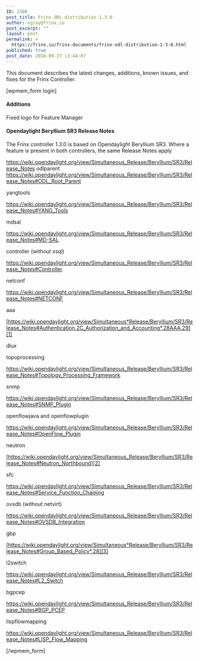 ```yaml
---
ID: 2306
post_title: Frinx ODL distribution 1.3.0
author: ngray@frinx.io
post_excerpt: ""
layout: post
permalink: >
  https://frinx.io/frinx-documents/frinx-odl-distribution-1-3-0.html
published: true
post_date: 2016-09-27 13:44:07
---
```

This document describes the latest changes, additions, known issues, and fixes for the Frinx Controller.

<!--more-->[wpmem_form login]

#### Additions

<div>
  <span class="line">Fixed logo for Feature Manager</span>
</div>

#### Opendaylight Beryllium SR3 Release Notes

The Frinx controller 1.3.0 is based on Opendaylight Beryllium SR3. Where a feature is present in both controllers, the same Release Notes apply

<https://wiki.opendaylight.org/view/Simultaneous_Release/Beryllium/SR3/Release_Notes> odlparent <https://wiki.opendaylight.org/view/Simultaneous_Release/Beryllium/SR3/Release_Notes#ODL_Root_Parent>

yangtools

<https://wiki.opendaylight.org/view/Simultaneous_Release/Beryllium/SR3/Release_Notes#YANG_Tools>

mdsal

<https://wiki.opendaylight.org/view/Simultaneous_Release/Beryllium/SR3/Release_Notes#MD-SAL>

controller (without xsql)

<https://wiki.opendaylight.org/view/Simultaneous_Release/Beryllium/SR3/Release_Notes#Controller>

netconf

<https://wiki.opendaylight.org/view/Simultaneous_Release/Beryllium/SR3/Release_Notes#NETCONF>

aaa

[https://wiki.opendaylight.org/view/Simultaneous*Release/Beryllium/SR3/Release_Notes#Authentication.2C_Authorization_and_Accounting*.28AAA.29][1]

dlux

topoprocessing

<https://wiki.opendaylight.org/view/Simultaneous_Release/Beryllium/SR3/Release_Notes#Topology_Processing_Framework>

snmp

<https://wiki.opendaylight.org/view/Simultaneous_Release/Beryllium/SR3/Release_Notes#SNMP_Plugin>

openflowjava and openflowplugin

<https://wiki.opendaylight.org/view/Simultaneous_Release/Beryllium/SR3/Release_Notes#OpenFlow_Plugin>

neutron

[https://wiki.opendaylight.org/view/Simultaneous_Release/Beryllium/SR3/Release_Notes#Neutron_Northbound][2]

sfc

<https://wiki.opendaylight.org/view/Simultaneous_Release/Beryllium/SR3/Release_Notes#Service_Function_Chaining>

ovsdb (without netvirt)

<https://wiki.opendaylight.org/view/Simultaneous_Release/Beryllium/SR3/Release_Notes#OVSDB_Integration>

gbp

[https://wiki.opendaylight.org/view/Simultaneous*Release/Beryllium/SR3/Release_Notes#Group_Based_Policy*.28][3]

l2switch

<https://wiki.opendaylight.org/view/Simultaneous_Release/Beryllium/SR3/Release_Notes#L2_Switch>

bgpcep

<https://wiki.opendaylight.org/view/Simultaneous_Release/Beryllium/SR3/Release_Notes#BGP_PCEP>

lispflowmapping

<https://wiki.opendaylight.org/view/Simultaneous_Release/Beryllium/SR3/Release_Notes#LISP_Flow_Mapping>

[/wpmem_form]

 [1]: https://wiki.opendaylight.org/view/Simultaneous_Release/Beryllium/SR3/Release_Notes#Authentication.2C_Authorization_and_Accounting_.28AAA.29
 [2]: https://wiki.opendaylight.org/view/Simultaneous_Release/Beryllium/SR3/Release_Notes#OpenFlow_Plugin
 [3]: https://wiki.opendaylight.org/view/Simultaneous_Release/Beryllium/SR3/Release_Notes#Group_Based_Policy_.28